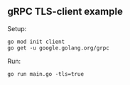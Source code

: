 ## gRPC TLS-client example

Setup:

```
go mod init client
go get -u google.golang.org/grpc
```

Run:

```
go run main.go -tls=true
```

